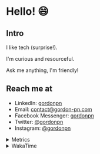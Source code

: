 # Hello! 😄

## Intro

I like tech (surprise!).

I'm curious and resourceful.

Ask me anything, I'm friendly!

## Reach me at

- LinkedIn: [gordonpn](https://www.linkedin.com/in/gordonpn/)
- Email: [contact@gordon-pn.com](mailto:contact@gordon-pn.com)
- Facebook Messenger: [gordonpn](https://www.messenger.com/t/Gordonpn)
- Twitter: [@gordonpn](https://twitter.com/Gordonpn)
- Instagram: [@gordonpn](https://www.instagram.com/gordonpn/)

<details>
  <summary>Metrics</summary>

  <img align="center" src="https://github.com/gordonpn/gordonpn/blob/master/github-metrics.svg" alt="GitHub Metrics">

</details>

<details>
  <summary>WakaTime</summary>

  <!--START_SECTION:waka-->
**I'm an Early 🐤** 

```text
🌞 Morning    175 commits    █████░░░░░░░░░░░░░░░░░░░░   21.32% 
🌆 Daytime    311 commits    █████████░░░░░░░░░░░░░░░░   37.88% 
🌃 Evening    298 commits    █████████░░░░░░░░░░░░░░░░   36.3% 
🌙 Night      37 commits     █░░░░░░░░░░░░░░░░░░░░░░░░   4.51%

```
📅 **I'm Most Productive on Wednesday** 

```text
Monday       125 commits    ███░░░░░░░░░░░░░░░░░░░░░░   15.23% 
Tuesday      100 commits    ███░░░░░░░░░░░░░░░░░░░░░░   12.18% 
Wednesday    186 commits    █████░░░░░░░░░░░░░░░░░░░░   22.66% 
Thursday     111 commits    ███░░░░░░░░░░░░░░░░░░░░░░   13.52% 
Friday       124 commits    ███░░░░░░░░░░░░░░░░░░░░░░   15.1% 
Saturday     61 commits     █░░░░░░░░░░░░░░░░░░░░░░░░   7.43% 
Sunday       114 commits    ███░░░░░░░░░░░░░░░░░░░░░░   13.89%

```


📊 **This Week I Spent My Time On** 

```text
💬 Programming Languages: 
Java                     6 hrs 44 mins       ██████████████░░░░░░░░░░░   57.96% 
Text                     2 hrs 1 min         ████░░░░░░░░░░░░░░░░░░░░░   17.37% 
Markdown                 55 mins             ██░░░░░░░░░░░░░░░░░░░░░░░   7.95% 
JSON                     43 mins             █░░░░░░░░░░░░░░░░░░░░░░░░   6.29% 
Brazil Dependency Config 31 mins             █░░░░░░░░░░░░░░░░░░░░░░░░   4.54%

🔥 Editors: 
IntelliJ                 10 hrs 1 min        █████████████████████░░░░   86.26% 
VS Code                  1 hr 35 mins        ███░░░░░░░░░░░░░░░░░░░░░░   13.74%

```


 Last Updated on 12/09/2022 10:30:27 UTC
<!--END_SECTION:waka-->
</details>

